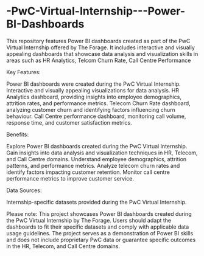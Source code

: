 # -PwC-Virtual-Internship---Power-BI-Dashboards
This repository features Power BI dashboards created as part of the PwC Virtual Internship offered by The Forage. It includes interactive and visually appealing dashboards that showcase data analysis and visualization skills in areas such as HR Analytics, Telcom Churn Rate, Call Centre Performance

Key Features:

Power BI dashboards were created during the PwC Virtual Internship.
Interactive and visually appealing visualizations for data analysis.
HR Analytics dashboard, providing insights into employee demographics, attrition rates, and performance metrics.
Telecom Churn Rate dashboard, analyzing customer churn and identifying factors influencing churn behaviour.
Call Centre performance dashboard, monitoring call volume, response time, and customer satisfaction metrics.

Benefits:

Explore Power BI dashboards created during the PwC Virtual Internship.
Gain insights into data analysis and visualization techniques in HR, Telecom, and Call Centre domains.
Understand employee demographics, attrition patterns, and performance metrics.
Analyze telecom churn rates and identify factors impacting customer retention.
Monitor call centre performance metrics to improve customer service.

Data Sources:

Internship-specific datasets provided during the PwC Virtual Internship.


Please note: This project showcases Power BI dashboards created during the PwC Virtual Internship by The Forage. Users should adapt the dashboards to fit their specific datasets and comply with applicable data usage guidelines. The project serves as a demonstration of Power BI skills and does not include proprietary PwC data or guarantee specific outcomes in the HR, Telecom, and Call Centre domains.

